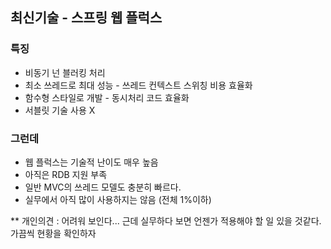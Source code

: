 ## 최신기술 - 스프링 웹 플럭스


### 특징
- 비동기 넌 블러킹 처리
- 최소 쓰레드로 최대 성능 - 쓰레드 컨텍스트 스위칭 비용 효율화
- 함수형 스타일로 개발 - 동시처리 코드 효율화
- 서블릿 기술 사용 X

### 그런데
- 웹 플럭스는 기술적 난이도 매우 높음
- 아직은 RDB 지원 부족
- 일반 MVC의 쓰레드 모델도 충분히 빠르다.
- 실무에서 아직 많이 사용하지는 않음 (전체 1%이하)

** 개인의견 : 어려워 보인다... 근데 실무하다 보면 언젠가 적용해야 할 일 있을 것같다. 가끔씩 현황을 확인하자